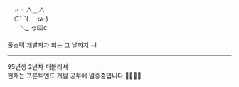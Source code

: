 

　〃∩ ∧＿∧  
　⊂⌒(　･ω･)  
　　＼_ っ⌨️c  
  
풀스택 개발자가 되는 그 날까지 ~! 

---

95년생 2년차 퍼블리셔  
현재는 프론트엔드 개발 공부에 열중중입니다 👩🏻‍💻🔥
